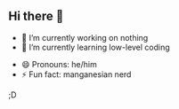## Hi there 👋

- 🔭 I’m currently working on nothing
- 🌱 I’m currently learning low-level coding
<!--
- 👯 I’m looking to collaborate on ...
- 🤔 I’m looking for help with ...
- 💬 Ask me about ...
- 📫 How to reach me: ...-->
- 😄 Pronouns: he/him
- ⚡ Fun fact: manganesian nerd

;D
